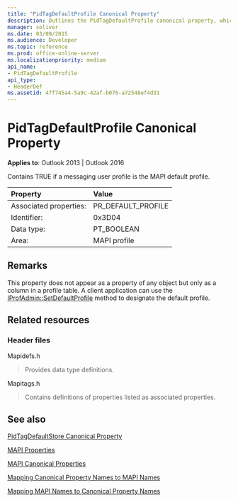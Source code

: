 ```yaml
---
title: "PidTagDefaultProfile Canonical Property"
description: Outlines the PidTagDefaultProfile canonical property, which contains TRUE if a messaging user profile is the MAPI default profile.
manager: soliver
ms.date: 03/09/2015
ms.audience: Developer
ms.topic: reference
ms.prod: office-online-server
ms.localizationpriority: medium
api_name:
- PidTagDefaultProfile
api_type:
- HeaderDef
ms.assetid: 47f745a4-5a9c-42af-b076-a72548ef4d31
---
```


# PidTagDefaultProfile Canonical Property

  
  
**Applies to**: Outlook 2013 | Outlook 2016 
  
Contains TRUE if a messaging user profile is the MAPI default profile.
  
|Property|Value|
|:-----|:-----|
|Associated properties:  <br/> |PR_DEFAULT_PROFILE  <br/> |
|Identifier:  <br/> |0x3D04  <br/> |
|Data type:  <br/> |PT_BOOLEAN  <br/> |
|Area:  <br/> |MAPI profile  <br/> |
   
## Remarks

This property does not appear as a property of any object but only as a column in a profile table. A client application can use the [IProfAdmin::SetDefaultProfile](iprofadmin-setdefaultprofile.md) method to designate the default profile. 
  
## Related resources

### Header files

Mapidefs.h
  
> Provides data type definitions.
    
Mapitags.h
  
> Contains definitions of properties listed as associated properties.
    
## See also



[PidTagDefaultStore Canonical Property](pidtagdefaultstore-canonical-property.md)


[MAPI Properties](mapi-properties.md)
  
[MAPI Canonical Properties](mapi-canonical-properties.md)
  
[Mapping Canonical Property Names to MAPI Names](mapping-canonical-property-names-to-mapi-names.md)
  
[Mapping MAPI Names to Canonical Property Names](mapping-mapi-names-to-canonical-property-names.md)

